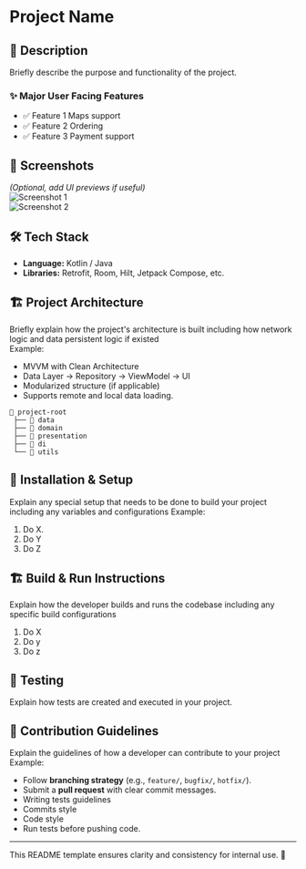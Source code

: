 # Project Name

## 📌 Description
Briefly describe the purpose and functionality of the project.

### ✨ Major User Facing Features
- ✅ Feature 1 Maps support 
- ✅ Feature 2 Ordering
- ✅ Feature 3 Payment support  

## 📸 Screenshots
*(Optional, add UI previews if useful)*  
![Screenshot 1](path/to/screenshot1.png)  
![Screenshot 2](path/to/screenshot2.png)  

## 🛠 Tech Stack
- **Language:** Kotlin / Java  
- **Libraries:** Retrofit, Room, Hilt, Jetpack Compose, etc.  

## 🏗 Project Architecture
Briefly explain how the project's architecture is built including how network logic and data persistent logic if existed  
Example:  
- MVVM with Clean Architecture 
- Data Layer → Repository → ViewModel → UI  
- Modularized structure (if applicable)
- Supports remote and local data loading.

```
📂 project-root  
 ├── 📂 data  
 ├── 📂 domain  
 ├── 📂 presentation  
 ├── 📂 di  
 └── 📂 utils  
```

## 🚀 Installation & Setup
Explain any special setup that needs to be done to build your project including any variables and configurations 
Example: 
1. Do X. 
2. Do Y 
3. Do Z

## 🏗 Build & Run Instructions
Explain how the developer builds and runs the codebase including any specific build configurations
1. Do X
2. Do y   
3. Do z

## 🧪 Testing
Explain how tests are created and executed in your project.

## 🤝 Contribution Guidelines
Explain the guidelines of how a developer can contribute to your project 
Example:
- Follow **branching strategy** (e.g., `feature/`, `bugfix/`, `hotfix/`).  
- Submit a **pull request** with clear commit messages.
- Writing tests guidelines 
- Commits style
- Code style
- Run tests before pushing code.  

---
This README template ensures clarity and consistency for internal use. 🚀
